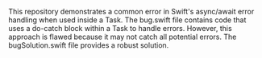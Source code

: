 This repository demonstrates a common error in Swift's async/await error handling when used inside a Task. The bug.swift file contains code that uses a do-catch block within a Task to handle errors. However, this approach is flawed because it may not catch all potential errors.  The bugSolution.swift file provides a robust solution.